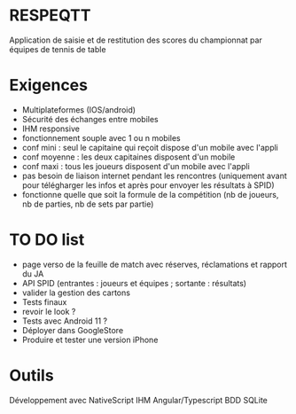 # RESPEQTT
Application de saisie et de restitution des scores du championnat par équipes de tennis de table

# Exigences
- Multiplateformes (IOS/android)
- Sécurité des échanges entre mobiles
- IHM responsive
- fonctionnement souple avec 1 ou n mobiles
- conf mini : seul le capitaine qui reçoit  dispose d'un mobile avec l'appli
- conf moyenne : les deux capitaines disposent d'un mobile
- conf maxi : tous les joueurs disposent d'un mobile avec l'appli
- pas besoin de liaison internet pendant les rencontres (uniquement avant pour télégharger les infos et après pour envoyer les résultats à SPID)
- fonctionne quelle que soit la formule de la compétition (nb de joueurs, nb de parties, nb de sets par partie)

# TO DO list

- page verso de la feuille de match avec réserves, réclamations et rapport du JA
- API SPID (entrantes : joueurs et équipes ; sortante : résultats)
- valider la gestion des cartons
- Tests finaux
- revoir le look ?
- Tests avec Android 11 ?
- Déployer dans GoogleStore
- Produire et tester une version iPhone


# Outils
Développement avec NativeScript
IHM Angular/Typescript
BDD SQLite

